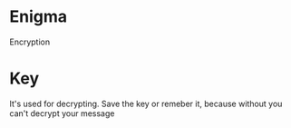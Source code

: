 # Enigma
Encryption 

# Key
 It's used for decrypting. Save the key or remeber it, because without you can't decrypt your message
